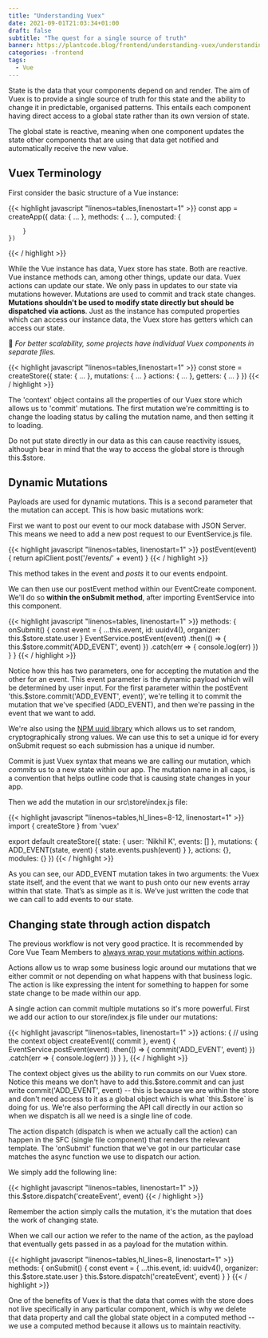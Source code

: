 ```yaml
---
title: "Understanding Vuex"
date: 2021-09-01T21:03:34+01:00
draft: false
subtitle: "The quest for a single source of truth"
banner: https://plantcode.blog/frontend/understanding-vuex/understanding-vuex.png
categories: -frontend
tags:
  - Vue
---
```


State is the data that your components depend on and render. The aim of Vuex is to provide a single source of truth for this state and the ability to change it in predictable, organised patterns. This entails each component having direct access to a global state rather than its own version of state.

The global state is reactive, meaning when one component updates the state other components that are using that data get notified and automatically receive the new value.

## Vuex Terminology

First consider the basic structure of a Vue instance:

{{< highlight javascript "linenos=tables,linenostart=1" >}}
const app = createApp({
data: {
...
},
methods: {
...
},
computed: {

        }
    })

{{< / highlight >}}

While the Vue instance has data, Vuex store has state. Both are reactive. Vue instance methods can, among other things, update our data. Vuex actions can update our state. We only pass in updates to our state via mutations however. Mutations are used to commit and track state changes. **Mutations shouldn't be used to modify state directly but should be dispatched via actions**. Just as the instance has computed properties which can access our instance data, the Vuex store has getters which can access our state.

🧠 *For better scalability, some projects have individual Vuex components in separate files.*

{{< highlight javascript "linenos=tables,linenostart=1" >}}
const store = createStore({
 state: {
     ...
 },
 mutations: {
     ...
 }
 actions: {
     ...
 },
 getters: {
     ...
 }
})
{{< / highlight >}}

The 'context' object contains all the properties of our Vuex store which allows us to 'commit' mutations. The first mutation we're committing is to change the loading status by calling the mutation name, and then setting it to loading.

Do not put state directly in our data as this can cause reactivity issues, although bear in mind that the way to access the global store is through this.$store.

## Dynamic Mutations

Payloads are used for dynamic mutations. This is a second parameter that the mutation can accept. This is how basic mutations work:

First we want to post our event to our mock database with JSON Server. This means we need to add a new post request to our EventService.js file.

{{< highlight javascript "linenos=tables, linenostart=1" >}}
  postEvent(event) {
    return apiClient.post('/events/' + event)
  }
{{< / highlight >}}

This method takes in the event and *posts* it to our events endpoint.

We can then use our postEvent method within our EventCreate component. We'll do so **within the onSubmit method**, after importing EventService into this component.

{{< highlight javascript "linenos=tables, linenostart=1" >}}
  methods: {
    onSubmit() {
      const event = {
        ...this.event,
        id: uuidv4(),
        organizer: this.$store.state.user
      }
      EventService.postEvent(event)
        .then(() => {
          this.$store.commit('ADD_EVENT', event)
        })
        .catch(err => {
          console.log(err)
        })
    }
  }
{{< / highlight >}}

Notice how this has two parameters, one for accepting the mutation and the other for an event. This event parameter is the dynamic payload which will be determined by user input. For the first parameter within the postEvent 'this.$store.commit('ADD_EVENT', event)', we're telling it to commit the mutation that we've specified (ADD_EVENT), and then we're passing in the event that we want to add.

We're also using the [NPM uuid library](https://www.npmjs.com/package/uuid) which allows us to set random, cryptographically strong values. We can use this to set a unique id for every onSubmit request so each submission has a unique id number.

Commit is just Vuex syntax that means we are calling our mutation, which *commits* us to a new state within our app. The mutation name in all caps, is a convention that helps outline code that is causing state changes in your app.

Then we add the mutation in our src\store\index.js file:

{{< highlight javascript "linenos=tables,hl_lines=8-12, linenostart=1" >}}
import { createStore } from 'vuex'

export default createStore({
  state: {
    user: 'Nikhil K',
    events: []
  },
  mutations: {
    ADD_EVENT(state, event) {
      state.events.push(event)
    }
  },
  actions: {},
  modules: {}
})
{{< / highlight >}}

As you can see, our ADD_EVENT mutation takes in two arguments: the Vuex state itself, and the event that we want to push onto our new events array within that state. That’s as simple as it is. We’ve just written the code that we can call to add events to our state.

## Changing state through action dispatch

The previous workflow is not very good practice. It is recommended by Core Vue Team Members to [always wrap your mutations within actions](https://next.vuex.vuejs.org/guide/actions.html).

Actions allow us to wrap some business logic around our mutations that we either commit or not depending on what happens with that business logic. The action is like expressing the intent for something to happen for some state change to be made within our app.

A single action can commit multiple mutations so it's more powerful. First we add our action to our store/index.js file under our mutations:

{{< highlight javascript "linenos=tables, linenostart=1" >}}
  actions: {
    // using the context object
    createEvent({ commit }, event) {
      EventService.postEvent(event)
        .then(() => {
          commit('ADD_EVENT', event)
        })
        .catch(err => {
          console.log(err)
        })
    }
  },
{{< / highlight >}}

The context object gives us the ability to run commits on our Vuex store. Notice this means we don't have to add this.$store.commit and can just write commit('ADD_EVENT', event) -- this is because we are within the store and don't need access to it as a global object which is what `this.$store` is doing for us. We're also performing the API call directly in our action so when we dispatch is all we need is a single line of code.

The action dispatch (dispatch is when we actually call the action) can happen in the SFC (single file component) that renders the relevant template. The 'onSubmit' function that we've got in our particular case matches the async function we use to dispatch our action.

We simply add the following line:

{{< highlight javascript "linenos=tables, linenostart=1" >}}
 this.$store.dispatch('createEvent', event)
{{< / highlight >}}

Remember the action simply calls the mutation, it's the mutation that does the work of changing state.

When we call our action we refer to the name of the action, as the payload that eventually gets passed in as a payload for the mutation within.

{{< highlight javascript "linenos=tables,hl_lines=8, linenostart=1" >}}
methods: {
    onSubmit() {
      const event = {
        ...this.event,
        id: uuidv4(),
        organizer: this.$store.state.user
      }
      this.$store.dispatch('createEvent', event)
    }
  }
{{< / highlight >}}

One of the benefits of Vuex is that the data that comes with the store does not live specifically in any particular component, which is why we delete that data property and call the global state object in a computed method -- we use a computed method because it allows us to maintain reactivity.
